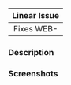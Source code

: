 | Linear Issue |
| :----------: |
|  Fixes WEB-  |

### Description

<!-- Add description of changes made -->

### Screenshots

<!-- Add screenshots if applicable -->
